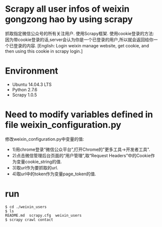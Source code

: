 # Scrapy all user infos of weixin gongzong hao by using scrapy

抓取指定微信公众号的所有关注用户. 使用Scrapy框架.
使用cookie登录的方法: 因为带cookie登录的话,server会认为你是一个已登录的用户,所以就会返回给你一个已登录的内容.
[English: Login weixin manage website, get cookie, and then using this cookie in scrapy login.]

# Environment
- Ubuntu 14.04.3 LTS
- Python 2.7.6
- Scrapy 1.0.5

# Need to modify variables defined in file weixin_configuration.py
修改weixin_configuration.py中变量的值:
- 1)用chrome登录“微信公众平台”,打开Chrome的"更多工具->开发者工具".
- 2)点击微信管理后台页面的“用户管理”,取“Request Headers”中的Cookie作为变量cookie_string的值.
- 3)取url作为要抓取的url.
- 4)取url中的token作为变量page_token的值.

# run
```
$ cd ./weixin_users
$ ls
README.md  scrapy.cfg  weixin_users
$ scrapy crawl contact
```
